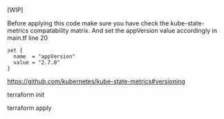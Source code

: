 [WIP]

Before applying this code make sure you have check the kube-state-metrics compatability matrix. And set the appVersion value accordingly in main.tf line 20

    set {
      name  = "appVersion"
      value = "2.7.0"
    }


https://github.com/kubernetes/kube-state-metrics#versioning

   terraform init
 
   terraform apply

